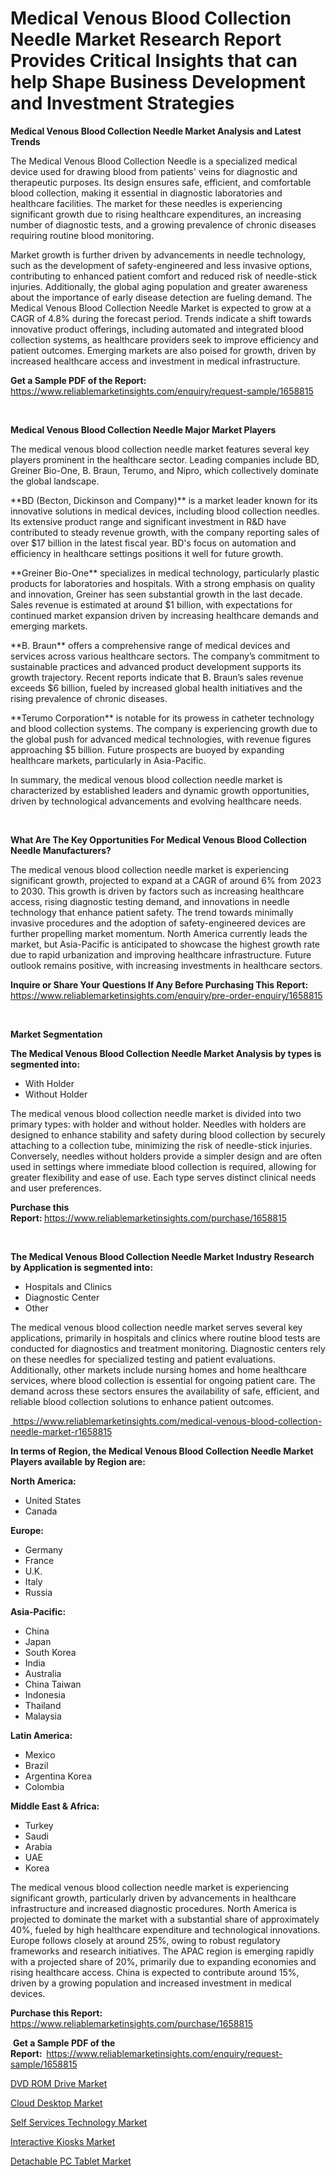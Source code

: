 <p><h1>Medical Venous Blood Collection Needle Market Research Report Provides Critical Insights that can help Shape Business Development and Investment Strategies</h1></p><p><strong>Medical Venous Blood Collection Needle Market Analysis and Latest Trends</strong></p>
<p><p>The Medical Venous Blood Collection Needle is a specialized medical device used for drawing blood from patients' veins for diagnostic and therapeutic purposes. Its design ensures safe, efficient, and comfortable blood collection, making it essential in diagnostic laboratories and healthcare facilities. The market for these needles is experiencing significant growth due to rising healthcare expenditures, an increasing number of diagnostic tests, and a growing prevalence of chronic diseases requiring routine blood monitoring.</p><p>Market growth is further driven by advancements in needle technology, such as the development of safety-engineered and less invasive options, contributing to enhanced patient comfort and reduced risk of needle-stick injuries. Additionally, the global aging population and greater awareness about the importance of early disease detection are fueling demand. The Medical Venous Blood Collection Needle Market is expected to grow at a CAGR of 4.8% during the forecast period. Trends indicate a shift towards innovative product offerings, including automated and integrated blood collection systems, as healthcare providers seek to improve efficiency and patient outcomes. Emerging markets are also poised for growth, driven by increased healthcare access and investment in medical infrastructure.</p></p>
<p><strong>Get a Sample PDF of the Report:&nbsp;</strong> <a href="https://www.reliablemarketinsights.com/enquiry/request-sample/1658815?utm_campaign=1340&utm_medium=2&utm_source=Github&utm_content=ia&utm_term=28092024&utm_id=medical-venous-blood-collection-needle">https://www.reliablemarketinsights.com/enquiry/request-sample/1658815</a></p>
<p>&nbsp;</p>
<p><strong>Medical Venous Blood Collection Needle Major Market Players</strong></p>
<p><p>The medical venous blood collection needle market features several key players prominent in the healthcare sector. Leading companies include BD, Greiner Bio-One, B. Braun, Terumo, and Nipro, which collectively dominate the global landscape.</p><p>**BD (Becton, Dickinson and Company)** is a market leader known for its innovative solutions in medical devices, including blood collection needles. Its extensive product range and significant investment in R&D have contributed to steady revenue growth, with the company reporting sales of over $17 billion in the latest fiscal year. BD's focus on automation and efficiency in healthcare settings positions it well for future growth.</p><p>**Greiner Bio-One** specializes in medical technology, particularly plastic products for laboratories and hospitals. With a strong emphasis on quality and innovation, Greiner has seen substantial growth in the last decade. Sales revenue is estimated at around $1 billion, with expectations for continued market expansion driven by increasing healthcare demands and emerging markets.</p><p>**B. Braun** offers a comprehensive range of medical devices and services across various healthcare sectors. The company’s commitment to sustainable practices and advanced product development supports its growth trajectory. Recent reports indicate that B. Braun’s sales revenue exceeds $6 billion, fueled by increased global health initiatives and the rising prevalence of chronic diseases.</p><p>**Terumo Corporation** is notable for its prowess in catheter technology and blood collection systems. The company is experiencing growth due to the global push for advanced medical technologies, with revenue figures approaching $5 billion. Future prospects are buoyed by expanding healthcare markets, particularly in Asia-Pacific.</p><p>In summary, the medical venous blood collection needle market is characterized by established leaders and dynamic growth opportunities, driven by technological advancements and evolving healthcare needs.</p></p>
<p>&nbsp;</p>
<p><strong>What Are The Key Opportunities For Medical Venous Blood Collection Needle Manufacturers?</strong></p>
<p><p>The medical venous blood collection needle market is experiencing significant growth, projected to expand at a CAGR of around 6% from 2023 to 2030. This growth is driven by factors such as increasing healthcare access, rising diagnostic testing demand, and innovations in needle technology that enhance patient safety. The trend towards minimally invasive procedures and the adoption of safety-engineered devices are further propelling market momentum. North America currently leads the market, but Asia-Pacific is anticipated to showcase the highest growth rate due to rapid urbanization and improving healthcare infrastructure. Future outlook remains positive, with increasing investments in healthcare sectors.</p></p>
<p><strong>Inquire or Share Your Questions If Any Before Purchasing This Report:</strong> <a href="https://www.reliablemarketinsights.com/enquiry/pre-order-enquiry/1658815?utm_campaign=1340&utm_medium=2&utm_source=Github&utm_content=ia&utm_term=28092024&utm_id=medical-venous-blood-collection-needle">https://www.reliablemarketinsights.com/enquiry/pre-order-enquiry/1658815</a></p>
<p>&nbsp;</p>
<p><strong>Market Segmentation</strong></p>
<p><strong>The Medical Venous Blood Collection Needle Market Analysis by types is segmented into:</strong></p>
<p><ul><li>With Holder</li><li>Without Holder</li></ul></p>
<p><p>The medical venous blood collection needle market is divided into two primary types: with holder and without holder. Needles with holders are designed to enhance stability and safety during blood collection by securely attaching to a collection tube, minimizing the risk of needle-stick injuries. Conversely, needles without holders provide a simpler design and are often used in settings where immediate blood collection is required, allowing for greater flexibility and ease of use. Each type serves distinct clinical needs and user preferences.</p></p>
<p><strong>Purchase this Report:&nbsp;</strong><a href="https://www.reliablemarketinsights.com/purchase/1658815?utm_campaign=1340&utm_medium=2&utm_source=Github&utm_content=ia&utm_term=28092024&utm_id=medical-venous-blood-collection-needle">https://www.reliablemarketinsights.com/purchase/1658815</a></p>
<p>&nbsp;</p>
<p><strong>The Medical Venous Blood Collection Needle Market Industry Research by Application is segmented into:</strong></p>
<p><ul><li>Hospitals and Clinics</li><li>Diagnostic Center</li><li>Other</li></ul></p>
<p><p>The medical venous blood collection needle market serves several key applications, primarily in hospitals and clinics where routine blood tests are conducted for diagnostics and treatment monitoring. Diagnostic centers rely on these needles for specialized testing and patient evaluations. Additionally, other markets include nursing homes and home healthcare services, where blood collection is essential for ongoing patient care. The demand across these sectors ensures the availability of safe, efficient, and reliable blood collection solutions to enhance patient outcomes.</p></p>
<p><a href="https://www.reliablemarketinsights.com/medical-venous-blood-collection-needle-market-r1658815?utm_campaign=1340&utm_medium=2&utm_source=Github&utm_content=ia&utm_term=28092024&utm_id=medical-venous-blood-collection-needle">&nbsp;https://www.reliablemarketinsights.com/medical-venous-blood-collection-needle-market-r1658815</a></p>
<p><strong>In terms of Region, the Medical Venous Blood Collection Needle Market Players available by Region are:</strong></p>
<p>
    <p> <strong> North America: </strong>
        <ul>
            <li>United States</li>
            <li>Canada</li>
        </ul>
        </p> 
    <p> <strong> Europe: </strong>
        <ul>
            <li>Germany</li>
            <li>France</li>
            <li>U.K.</li>
            <li>Italy</li>
            <li>Russia</li>
        </ul>
        </p> 
    <p> <strong> Asia-Pacific: </strong>
        <ul>
            <li>China</li>
            <li>Japan</li>
            <li>South Korea</li>
            <li>India</li>
            <li>Australia</li>
            <li>China Taiwan</li>
            <li>Indonesia</li>
            <li>Thailand</li>
            <li>Malaysia</li>
        </ul>
        </p> 
    <p> <strong> Latin America: </strong>
        <ul>
            <li>Mexico</li>
            <li>Brazil</li>
            <li>Argentina Korea</li>
            <li>Colombia</li>
        </ul>
        </p> 
    <p> <strong> Middle East & Africa: </strong>
        <ul>
            <li>Turkey</li>
            <li>Saudi</li>
            <li>Arabia</li>
            <li>UAE</li>
            <li>Korea</li>
        </ul>
    </p>
    </p>
<p><p>The medical venous blood collection needle market is experiencing significant growth, particularly driven by advancements in healthcare infrastructure and increased diagnostic procedures. North America is projected to dominate the market with a substantial share of approximately 40%, fueled by high healthcare expenditure and technological innovations. Europe follows closely at around 25%, owing to robust regulatory frameworks and research initiatives. The APAC region is emerging rapidly with a projected share of 20%, primarily due to expanding economies and rising healthcare access. China is expected to contribute around 15%, driven by a growing population and increased investment in medical devices.</p></p>
<p><strong>Purchase this Report: </strong><a href="https://www.reliablemarketinsights.com/purchase/1658815?utm_campaign=1340&utm_medium=2&utm_source=Github&utm_content=ia&utm_term=28092024&utm_id=medical-venous-blood-collection-needle">https://www.reliablemarketinsights.com/purchase/1658815</a></p>
<p>&nbsp;<strong>Get a Sample PDF of the Report:&nbsp;&nbsp;</strong><a href="https://www.reliablemarketinsights.com/enquiry/request-sample/1658815?utm_campaign=1340&utm_medium=2&utm_source=Github&utm_content=ia&utm_term=28092024&utm_id=medical-venous-blood-collection-needle">https://www.reliablemarketinsights.com/enquiry/request-sample/1658815</a></p>
<p><strong></strong></p>
<p><p><a href="https://www.linkedin.com/pulse/global-dvd-rom-drive-industry-analysis-share-growth-trends-forecast-kmgac?trackingId=kmKV9bEhSju1UbglS7sgPg%3D%3D&utm_campaign=1340&utm_medium=2&utm_source=Github&utm_content=ia&utm_term=28092024&utm_id=medical-venous-blood-collection-needle">DVD ROM Drive Market</a></p><p><a href="https://www.linkedin.com/pulse/global-market-pulse-trends-growth-analysis-cloud-desktop-forecasted-6a23f?trackingId=vvWe45EtRQa6Fw5XxGI9wA%3D%3D&utm_campaign=1340&utm_medium=2&utm_source=Github&utm_content=ia&utm_term=28092024&utm_id=medical-venous-blood-collection-needle">Cloud Desktop Market</a></p><p><a href="https://issuu.com/reportprime-2/docs/self-services-technology-market-siz_d0289e01441aed?utm_campaign=1340&utm_medium=2&utm_source=Github&utm_content=ia&utm_term=28092024&utm_id=medical-venous-blood-collection-needle">Self Services Technology Market</a></p><p><a href="https://issuu.com/reportprime-2/docs/interactive-kiosks-market-size-2030_1688af916f9de4?utm_campaign=1340&utm_medium=2&utm_source=Github&utm_content=ia&utm_term=28092024&utm_id=medical-venous-blood-collection-needle">Interactive Kiosks Market</a></p><p><a href="https://www.linkedin.com/pulse/detachable-pc-tablet-market-research-report-forecast-growth-oyste?trackingId=owMmyWTbQD2OACGLQkuZtQ%3D%3D&utm_campaign=1340&utm_medium=2&utm_source=Github&utm_content=ia&utm_term=28092024&utm_id=medical-venous-blood-collection-needle">Detachable PC Tablet Market</a></p></p>